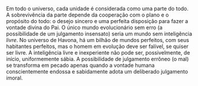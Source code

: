 ﻿Em todo o universo, cada unidade é considerada como uma parte do todo. A sobrevivência da parte depende da cooperação com o plano e o propósito do todo: o desejo sincero e uma perfeita disposição para fazer a vontade divina do Pai. O único mundo evolucionário sem erro (a possibilidade de um julgamento insensato) seria um mundo sem inteligência <I>livre</I>. No universo de Havona, há um bilhão de mundos perfeitos, com seus habitantes perfeitos, mas o homem em evolução deve ser falível, se quiser ser livre. A inteligência livre e inexperiente não pode ser, possivelmente, de início, uniformemente sábia. A possibilidade de julgamento  errôneo (o mal) se transforma em pecado apenas quando a vontade humana conscientemente endossa e sabidamente adota um deliberado julgamento imoral.
